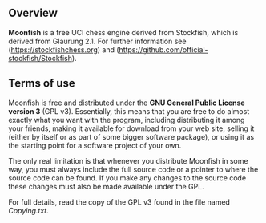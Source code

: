 ## Overview

**Moonfish** is a free UCI chess engine derived from Stockfish,
which is derived from Glaurung 2.1.
For further information see (https://stockfishchess.org)
and (https://github.com/official-stockfish/Stockfish).


## Terms of use

Moonfish is free and distributed under the **GNU General Public License version 3** (GPL v3).
Essentially, this means that you are free to do almost exactly
what you want with the program, including distributing it among your
friends, making it available for download from your web site, selling
it (either by itself or as part of some bigger software package), or
using it as the starting point for a software project of your own.

The only real limitation is that whenever you distribute Moonfish in
some way, you must always include the full source code or a pointer
to where the source code can be found. If you make any changes to the
source code these changes must also be made available under the GPL.

For full details, read the copy of the GPL v3 found in the file named
*Copying.txt*.
